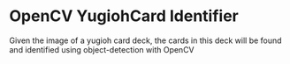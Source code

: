 # OpenCV YugiohCard Identifier
 Given the image of a yugioh card deck, the cards in this deck will be found and identified using object-detection with OpenCV
